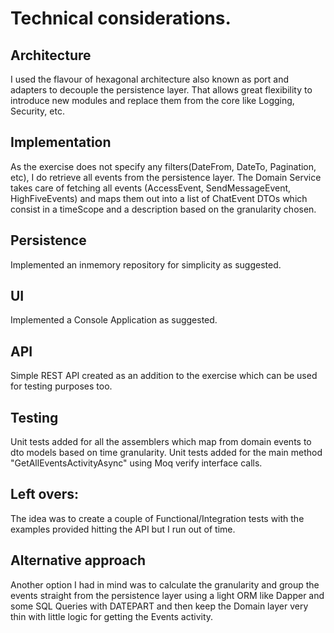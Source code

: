 
# Technical considerations.

## Architecture

I used the flavour of hexagonal architecture also known as port and adapters to decouple the persistence layer. That allows great flexibility to introduce new modules and replace them from the core like Logging, Security, etc.

## Implementation 

As the exercise does not specify any filters(DateFrom, DateTo, Pagination, etc), I do retrieve all events from the persistence layer. 
The Domain Service takes care of fetching all events (AccessEvent, SendMessageEvent, HighFiveEvents) and maps them out into a list of ChatEvent DTOs which consist in a timeScope and a description based on the granularity chosen.
 
## Persistence

Implemented an inmemory repository for simplicity as suggested.

## UI

Implemented a Console Application as suggested.

## API

Simple REST API created as an addition to the exercise which can be used for testing purposes too.

## Testing

Unit tests added for all the assemblers which map from domain events to dto models based on time granularity.
Unit tests added for the main method "GetAllEventsActivityAsync" using Moq verify interface calls.

## Left overs:

The idea was to create a couple of Functional/Integration tests with the examples provided hitting the API but I run out of time.

## Alternative approach

Another option I had in mind was to calculate the granularity and group the events straight from the persistence layer using a light ORM like Dapper and some SQL Queries with DATEPART and then keep the Domain layer very thin with little logic for getting the Events activity.

